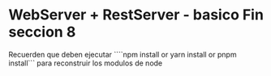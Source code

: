# WebServer + RestServer - basico Fin seccion 8

Recuerden que deben ejecutar ````npm install or yarn install or pnpm install``` para reconstruir los modulos de node
